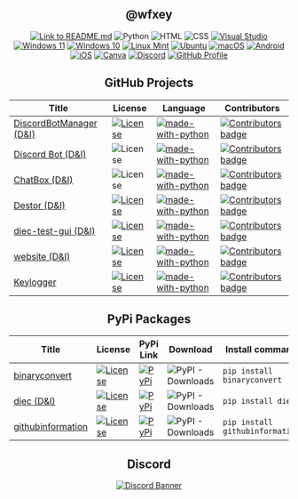 <div align="center">

## @wfxey


[![Link to README.md](https://img.shields.io/badge/Link%20to%20README.md-8CA1AF?logo=readthedocs&logoColor=fff)](https://github.com/wfxey/wfxey/blob/main/README.md)
![Python](https://img.shields.io/badge/Python-14354C?style=flat&logo=python&logoColor=white)
![HTML](https://img.shields.io/badge/HTML-e34c26?style=flat&logo=html5&logoColor=white)
![CSS](https://img.shields.io/badge/CSS-563d7c?&style=flat&logo=css3&logoColor=white)
[![Visual Studio](https://img.shields.io/badge/Visual%20Studio-5C2D91.svg?&logo=visual-studio&logoColor=white)](#)
[![Windows 11](https://img.shields.io/badge/Windows%2011-0078D4?logo=windows11&logoColor=fff)](#)
[![Windows 10](https://img.shields.io/badge/Windows%2010-0078D6?logo=windows10&logoColor=fff)](#)
[![Linux Mint](https://img.shields.io/badge/Linux%20Mint-87CF3E?logo=linuxmint&logoColor=fff)](#)
[![Ubuntu](https://img.shields.io/badge/Ubuntu-E95420?logo=ubuntu&logoColor=white)](#)
[![macOS](https://img.shields.io/badge/macOS-000000?logo=macos&logoColor=F0F0F0)](#)
[![Android](https://img.shields.io/badge/Android-3DDC84?logo=android&logoColor=white)](#)
[![iOS](https://img.shields.io/badge/iOS-000000?&logo=ios&logoColor=white)](#)
[![Canva](https://img.shields.io/badge/Canva-%2300C4CC.svg?&logo=Canva&logoColor=white)](#)
[![Discord](https://img.shields.io/badge/Discord-5865F2?style=flat&logo=discord&logoColor=white)](https://discord.gg/rfrMnA4XCc)
<a href="https://github.com/wfxey"> <img src="https://komarev.com/ghpvc/?username=wfxey&color=red" alt="GitHub Profile"> </a>

## GitHub Projects

| Title | License | Language | Contributors |
|--|--|--|--|
| [DiscordBotManager (D&I)](https://github.com/D-I-Projects/DiscordBotManager) | [![License](https://img.shields.io/badge/License-MIT-blue)](https://github.com/D-I-Projects/DiscordBotManager#license) | [![made-with-python](https://img.shields.io/badge/Made%20with-Python-1f425f.svg)](https://www.python.org/) | <a href="https://github.com/D-I-Projects/DiscordBotManager/blob/master/CONTRIBUTING.md"><img src="https://img.shields.io/github/contributors-anon/D-I-Projects/DiscordBotManager" alt="Contributors badge" /></a> |
| [Discord Bot (D&I)](https://github.com/D-I-Projects/Discord-Bot) | ![License](https://img.shields.io/badge/License-none-blue) | [![made-with-python](https://img.shields.io/badge/Made%20with-Python-1f425f.svg)](https://www.python.org/) | <a href="https://github.com/D-I-Projects/Discord-Bot/blob/master/CONTRIBUTING.md"><img src="https://img.shields.io/github/contributors-anon/D-I-Projects/Discord-Bot" alt="Contributors badge" /></a> |
| [ChatBox (D&I)](https://github.com/D-I-Projects/ChatBox) | ![License](https://img.shields.io/badge/License-none-blue) | [![made-with-python](https://img.shields.io/badge/Made%20with-Python-1f425f.svg)](https://www.python.org/) | <a href="https://github.com/D-I-Projects/ChatBox/blob/master/CONTRIBUTING.md"><img src="https://img.shields.io/github/contributors-anon/D-I-Projects/ChatBox" alt="Contributors badge" /></a> |
| [Destor (D&I)](https://github.com/D-I-Projects/Destor) | [![License](https://img.shields.io/badge/License-MIT-blue)](https://github.com/D-I-Projects/Destor#license) | [![made-with-python](https://img.shields.io/badge/Made%20with-Python-1f425f.svg)](https://www.python.org/) | <a href="https://github.com/D-I-Projects/Destor/blob/master/CONTRIBUTING.md"><img src="https://img.shields.io/github/contributors-anon/D-I-Projects/Destor" alt="Contributors badge" /></a> |
| [diec-test-gui (D&I)](https://github.com/D-I-Projects/diec-test-gui) | [![License](https://img.shields.io/badge/License-MIT-blue)](https://github.com/D-I-Projects/diec-test-gui#license) | [![made-with-python](https://img.shields.io/badge/Made%20with-Python-1f425f.svg)](https://www.python.org/) | <a href="https://github.com/D-I-Projects/diec-test-gui/blob/master/CONTRIBUTING.md"><img src="https://img.shields.io/github/contributors-anon/D-I-Projects/Destor" alt="Contributors badge" /></a> |
| [website (D&I)](https://github.com/D-I-Projects/website) | [![License](https://img.shields.io/badge/License-MIT-blue)](https://github.com/D-I-Projects/website#license) | [![made-with-python](https://img.shields.io/badge/Made%20with-Python-1f425f.svg)](https://www.python.org/) | <a href="https://github.com/D-I-Projects/website/blob/master/CONTRIBUTING.md"><img src="https://img.shields.io/github/contributors-anon/D-I-Projects/website" alt="Contributors badge" /></a> |
| [Keylogger](https://github.com/wfxey/Keylogger) | [![License](https://img.shields.io/badge/License-MIT-blue)](https://github.com/wfxey/Keylogger#license) | [![made-with-python](https://img.shields.io/badge/Made%20with-Python-1f425f.svg)](https://www.python.org/) | <a href="https://github.com/wfxey/Keylogger/blob/master/CONTRIBUTING.md"><img src="https://img.shields.io/github/contributors-anon/wfxey/Keylogger" alt="Contributors badge" /></a> |

## PyPi Packages

| Title | License | PyPi Link | Download | Install command |
|--|--|--|--|--|
| [binaryconvert](https://github.com/wfxey/binaryconvert) | [![License](https://img.shields.io/badge/License-MIT-blue)](https://github.com/wfxey/binaryconvert#license) | [![PyPi](https://img.shields.io/badge/PyPi%20Link-FFFF00)](https://pypi.org/project/binaryconvert/) | ![PyPI - Downloads](https://img.shields.io/pypi/dm/binaryconvert) | ```pip install binaryconvert``` |
| [diec (D&I)](https://github.com/D-I-Projects/diec) | [![License](https://img.shields.io/badge/License-MIT-blue)](https://github.com/D-I-Projects/diec#license) | [![PyPi](https://img.shields.io/badge/PyPi%20Link-FFFF00)](https://pypi.org/project/diec/) | ![PyPI - Downloads](https://img.shields.io/pypi/dm/diec) | ```pip install diec``` |
| [githubinformation](https://github.com/wfxey/githubinformation) | [![License](https://img.shields.io/badge/License-MIT-blue)](https://github.com/wfxey/githubinformation#license) | [![PyPi](https://img.shields.io/badge/PyPi%20Link-FFFF00)](https://pypi.org/project/githubinformation/) | ![PyPI - Downloads](https://img.shields.io/pypi/dm/githubinformation) | ```pip install githubinformation``` |

## Discord

[![Discord Banner](https://discord.com/api/guilds/1230908371490570314/widget.png?style=banner2)](https://discord.gg/rfrMnA4XCc)

</div>
